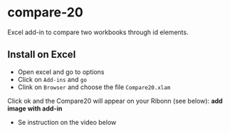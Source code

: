 # compare-20
Excel add-in to compare two workbooks through id elements.

## Install on Excel
+ Open excel and go to options
+ Click on `Add-ins` and `go`
+ Clink on `Browser` and choose the file `Compare20.xlam`

Click ok and the Compare20 will appear on your Ribonn (see below):
**add image with add-in**

- Se instruction on the video below


